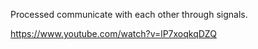Processed communicate with each other through signals.

https://www.youtube.com/watch?v=lP7xoqkqDZQ

